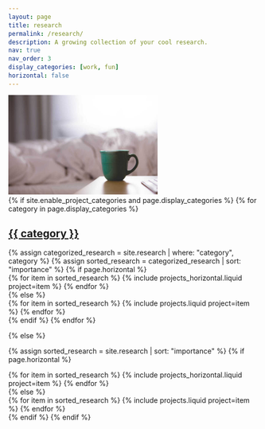 ```yaml
---
layout: page
title: research
permalink: /research/
description: A growing collection of your cool research.
nav: true
nav_order: 3
display_categories: [work, fun]
horizontal: false
---
```

<img src="/assets/img/12.jpg" width="300" alt="Test image">

<!-- pages/research.md -->
<div class="research">
{% if site.enable_project_categories and page.display_categories %}
  <!-- Display categorized research -->
  {% for category in page.display_categories %}
  <a id="{{ category }}" href=".#{{ category }}">
    <h2 class="category">{{ category }}</h2>
  </a>
  {% assign categorized_research = site.research | where: "category", category %}
  {% assign sorted_research = categorized_research | sort: "importance" %}
  <!-- Generate cards for each research item -->
  {% if page.horizontal %}
  <div class="container">
    <div class="row row-cols-1 row-cols-md-2">
    {% for item in sorted_research %}
      {% include projects_horizontal.liquid project=item %}
    {% endfor %}
    </div>
  </div>
  {% else %}
  <div class="row row-cols-1 row-cols-md-3">
    {% for item in sorted_research %}
      {% include projects.liquid project=item %}
    {% endfor %}
  </div>
  {% endif %}
  {% endfor %}

{% else %}

<!-- Display research without categories -->
{% assign sorted_research = site.research | sort: "importance" %}
{% if page.horizontal %}
  <div class="container">
    <div class="row row-cols-1 row-cols-md-2">
    {% for item in sorted_research %}
      {% include projects_horizontal.liquid project=item %}
    {% endfor %}
    </div>
  </div>
{% else %}
  <div class="row row-cols-1 row-cols-md-3">
    {% for item in sorted_research %}
      {% include projects.liquid project=item %}
    {% endfor %}
  </div>
{% endif %}
{% endif %}
</div>
